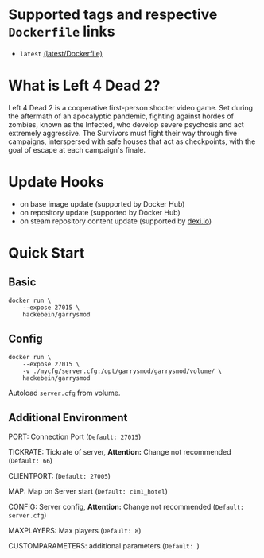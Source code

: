 # Supported tags and respective `Dockerfile` links

* `latest` [(latest/Dockerfile)](https://github.com/Hackebein/docker-l4d2/blob/master/latest/Dockerfile)

# What is Left 4 Dead 2?

Left 4 Dead 2 is a cooperative first-person shooter video game. Set during the aftermath of an apocalyptic pandemic, fighting against hordes of zombies, known as the Infected, who develop severe psychosis and act extremely aggressive. The Survivors must fight their way through five campaigns, interspersed with safe houses that act as checkpoints, with the goal of escape at each campaign's finale.

# Update Hooks

* on base image update (supported by Docker Hub)
* on repository update (supported by Docker Hub)
* on steam repository content update (supported by [dexi.io](https://dexi.io))

# Quick Start

## Basic

```
docker run \
    --expose 27015 \
    hackebein/garrysmod
```

## Config

```
docker run \
    --expose 27015 \
    -v ./mycfg/server.cfg:/opt/garrysmod/garrysmod/volume/ \
    hackebein/garrysmod
```

Autoload `server.cfg` from volume.

## Additional Environment

PORT: Connection Port
(`Default: 27015`)

TICKRATE: Tickrate of server, **Attention:** Change not recommended
(`Default: 66`)

CLIENTPORT:
(`Default: 27005`)

MAP: Map on Server start
(`Default: c1m1_hotel`)

CONFIG: Server config, **Attention:** Change not recommended
(`Default: server.cfg`)

MAXPLAYERS: Max players
(`Default: 8`)

CUSTOMPARAMETERS: additional parameters
(`Default: `)
